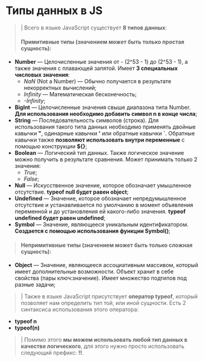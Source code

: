 # Типы данных в JS

>| Всего в языке JavaScript существует **8 типов данных**:
> #### Примитивные типы (значением может быть только простая сущность):
* **Number** — Целочисленные значения от - (2^53 - 1) до (2^53 - 1), а также значения с плавающей запятой. Имеет **3 специальных числовых значения**:
  * *NaN* (Not a Number) — Обычно получается в результате некорректных вычислений;
  * *Infinity* — Математическая бесконечность;
  * *-Infinity*;
* **BigInt** — Целочисленные значения свыше диапазона типа Number. **Для использования необходимо добавить символ n в конце числа**;
* **String** — Последовательность символов (строка). Для использования такого типа данных необходимо применять двойные кавычки **"**, одинарные кавычки **'** или обратные кавычки **`**. Обратные кавычки также **позволяют использовать внутри переменные** с помощью конструкции **${}**; 
* **Boolean** — Логический тип данных. Также логическое значение можно получить в результате сравнения. Может принимать только 2 значения:
  * *True*;
  * *False*;
* **Null** — Искусственное значение, которое обозначает умышленное отсутствие. **typeof null будет равен object**;
* **Undefined** — Значение, которое обозначает непредумышленное отсутствие и устанавливается по умолчанию в момент объявления переменной и до установления ей какого-либо значения. **typeof undefined будет равен undefined**; 
* **Symbol** — Значение, являющееся уникальным идентификатором. **Создается с помощью использования функции Symbol()**;
> #### Непримитивные типы (значением может быть только сложная сущность):
* **Object** — Значение, являющееся ассоциативным массивом, который имеет дополнительные возможности. Объект хранит в себе свойства (пары ключ:значение). Имеет множество подтипов под разные задачи;

> | Также в языке JavaScript присутствует **оператор typeof**, который позволяет нам определить тип той, или иной сущности. Есть 2 синтаксиса использования этого оператора:
* **typeof n**
* **typeof(n)**

> | Помимо этого **мы можем использовать любой тип данных в качестве логического**, для этого нужно просто использовать следующий префикс: **!!**.